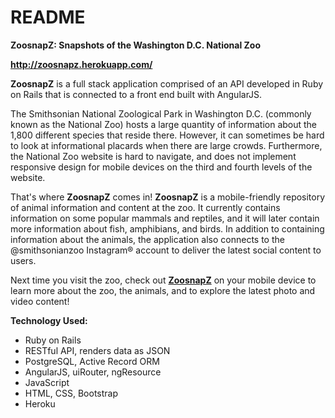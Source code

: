 # README

**ZoosnapZ: Snapshots of the Washington D.C. National Zoo**

**http://zoosnapz.herokuapp.com/**

**ZoosnapZ** is a full stack application comprised of an API developed in Ruby on Rails that is connected to a front end built with AngularJS.

The Smithsonian National Zoological Park in Washington D.C. (commonly known as the National Zoo) hosts a large quantity of information about the 1,800 different species that reside there. However, it can sometimes be hard to look at informational placards when there are large crowds. Furthermore, the National Zoo website is hard to navigate, and does not implement responsive design for mobile devices on the third and fourth levels of the website.

That's where **ZoosnapZ** comes in! **ZoosnapZ** is a mobile-friendly repository of animal information and content at the zoo. It currently contains information on some popular mammals and reptiles, and it will later contain more information about fish, amphibians, and birds. In addition to containing information about the animals, the application also connects to the @smithsonianzoo Instagram&reg; account to deliver the latest social content to users.

Next time you visit the zoo, check out [**ZoosnapZ**](http://zoosnapz.herokuapp.com/) on your mobile device to learn more about the zoo, the animals, and to explore the latest photo and video content!

**Technology Used:**
* Ruby on Rails
* RESTful API, renders data as JSON
* PostgreSQL, Active Record ORM
* AngularJS, uiRouter, ngResource
* JavaScript
* HTML, CSS, Bootstrap
* Heroku
